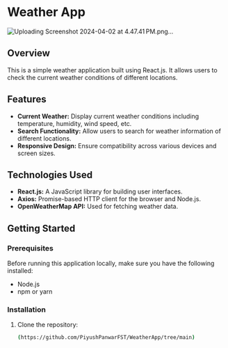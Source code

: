# Weather App

![Uploading Screenshot 2024-04-02 at 4.47.41 PM.png…]()



## Overview

This is a simple weather application built using React.js. It allows users to check the current weather conditions of different locations.

## Features

- **Current Weather:** Display current weather conditions including temperature, humidity, wind speed, etc.
- **Search Functionality:** Allow users to search for weather information of different locations.
- **Responsive Design:** Ensure compatibility across various devices and screen sizes.

## Technologies Used

- **React.js:** A JavaScript library for building user interfaces.
- **Axios:** Promise-based HTTP client for the browser and Node.js.
- **OpenWeatherMap API:** Used for fetching weather data.

## Getting Started

### Prerequisites

Before running this application locally, make sure you have the following installed:

- Node.js
- npm or yarn

### Installation

1. Clone the repository:

   ```bash
   (https://github.com/PiyushPanwarFST/WeatherApp/tree/main)

